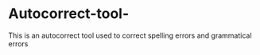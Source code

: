 # Autocorrect-tool-
This is an autocorrect tool used to correct spelling errors and grammatical errors
